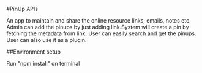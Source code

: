 #PinUp APIs

An app to maintain and share the online resource links, emails, notes etc. Admin can add the pinups by just adding link.System will create a pin by fetching the metadata from link. User can easily search and get the pinups. User can also use it as a plugin.

##Environment setup

Run "npm install" on terminal